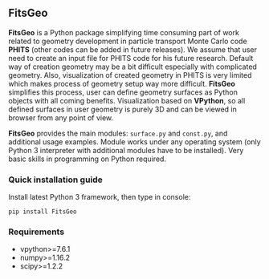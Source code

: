 ## FitsGeo

**FitsGeo** is a Python package simplifying time consuming part of work related 
to geometry development in particle transport Monte Carlo code **PHITS** (other
codes can be added in future releases). We assume that user need to create an
input file for PHITS code for his future research. Default way of creation
geometry may be a bit difficult especially with complicated geometry.
Also, visualization of created geometry in PHITS is very limited which makes
process of geometry setup way more difficult. **FitsGeo** simplifies this
process, user can define geometry surfaces as Python objects with all coming
benefits. Visualization based on **VPython**, so all defined surfaces in user
geometry is purely 3D and can be viewed in browser from any point of view.

**FitsGeo** provides the main modules: `surface.py` and `const.py`,
and additional usage examples. Module works under any operating system
(only Python 3 interpreter with additional modules have to be installed).
Very basic skills in programming on Python required.

### Quick installation guide

Install latest Python 3 framework, then type in console:

    pip install FitsGeo

### Requirements

* vpython>=7.6.1
* numpy>=1.16.2
* scipy>=1.2.2
